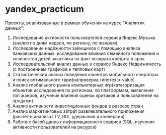 # yandex_practicum
Проекты, реализованные в рамках обучения на курсе "Аналитик данных":

1. Исследование активности пользователей сервиса Яндекс.Музыка (анализ по дням недели, по региону, по жанрам)
2. Исследование надёжности заёмщиков с помощью анализа банковских данных: исследование влияния семейного положения и количества детей заказчика на факт возврата кредита в срок
3. Исследовательский анализ данных в сервисе Яндекс.Недвижимость (с построением графиков и тепловых карт)
4. Статистический анализ поведения клиентов мобильного оператора и поиск оптимального тарифа(проверка гипотез p-value)
5. Анализ глобального рынка компьютерных игр(категоризация объектов исследования по регионам, по платформам, выявление топ жанров, изучение влияния оценок критиков и пользователей на продажи)
6. Анализ активности инвестиционных фондов в разрезе стран
7. Анализ маркетинговых затрат развлекательного приложения (расчёт и анализа LTV, ROI, удержания и конверсии)
8. Работа с базой данных информационного сервиса (SQL, изучение активности пользователей на ресурсе)

